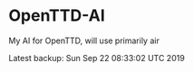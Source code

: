 # OpenTTD-AI
My AI for OpenTTD, will use primarily air

Latest backup: Sun Sep 22 08:33:02 UTC 2019
